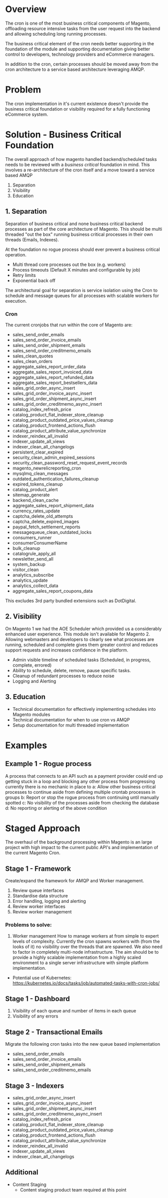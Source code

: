 # Overview
The cron is one of the most business critical components of Magento, offloading resource 
intensive tasks from the user request into the backend and allowing scheduling long running
processes.

The business critical element of the cron needs better supporting in the foundation of the module and
supporting documentation giving better control to developers, technology providers and eCommerce managers.

In addition to the cron, certain processes should be moved away from the cron architecture to a service
based architecture leveraging AMQP.

# Problem
The cron implementation in it's current existence doesn't provide the business critical foundation 
or visibility required for a fully functioning eCommerce system.

# Solution - Business Critical Foundation
The overall approach of how magento handled backend/scheduled tasks needs to be reviewed with a 
*business critical* foundation in mind. This involves a re-architecture of the cron itself
and a move toward a service based AMQP  

1. Separation
2. Visibility
3. Education

## 1. Separation
Separation of business critical and none business critical backend processes as part of the core
architecture of Magento. This should be multi threaded "out the box" running business critical processes
in their own threads (Emails, Indexes).

At the foundation no rogue process should ever prevent a business critical operation.

- Multi thread core processes out the box (e.g. workers)
- Process timeouts (Default X minutes and configurable by job) 
- Retry limits
- Exponential back off

The architectural goal for separation is service isolation using the Cron to schedule and message queues
for all processes with scalable workers for execution.

### Cron
The current cronjobs that run within the core of Magento are:
- sales_send_order_emails
- sales_send_order_invoice_emails
- sales_send_order_shipment_emails
- sales_send_order_creditmemo_emails
- sales_clean_quotes
- sales_clean_orders
- aggregate_sales_report_order_data
- aggregate_sales_report_invoiced_data
- aggregate_sales_report_refunded_data
- aggregate_sales_report_bestsellers_data
- sales_grid_order_async_insert
- sales_grid_order_invoice_async_insert
- sales_grid_order_shipment_async_insert
- sales_grid_order_creditmemo_async_insert
- catalog_index_refresh_price
- catalog_product_flat_indexer_store_cleanup
- catalog_product_outdated_price_values_cleanup
- catalog_product_frontend_actions_flush
- catalog_product_attribute_value_synchronize
- indexer_reindex_all_invalid
- indexer_update_all_views
- indexer_clean_all_changelogs
- persistent_clear_expired
- security_clean_admin_expired_sessions
- security_clean_password_reset_request_event_records
- magento_newrelicreporting_cron
- mysqlmq_clean_messages
- outdated_authentication_failures_cleanup
- expired_tokens_cleanup
- catalog_product_alert
- sitemap_generate
- backend_clean_cache
- aggregate_sales_report_shipment_data
- currency_rates_update
- captcha_delete_old_attempts
- captcha_delete_expired_images
- paypal_fetch_settlement_reports
- messagequeue_clean_outdated_locks
- consumers_runner
- consumerConsumerName
- bulk_cleanup
- catalogrule_apply_all
- newsletter_send_all
- system_backup
- visitor_clean
- analytics_subscribe
- analytics_update
- analytics_collect_data
- aggregate_sales_report_coupons_data

This excludes 3rd party bundled extensions such as DotDigital.

## 2. Visibility
On Magento 1 we had the AOE Scheduler which provided us a considerably enhanced user experience. This
module isn't available for Magento 2. Allowing webmasters and developers to clearly see what processes
are running, scheduled and complete gives them greater control and reduces support requests and increases
confidence in the platform.

- Admin visible timeline of scheduled tasks (Scheduled, in progress, complete, errored)
- Ability to schedule, delete, remove, pause specific tasks.
- Cleanup of redundant processes to reduce noise
- Logging and Alerting

## 3. Education
- Technical documentation for effectively implementing schedules into Magento modules
- Technical documentation for when to use cron vs AMQP
- Setup documentation for multi threaded implementation  

# Examples

## Example 1 - Rogue process
A process that connects to an API such as a payment provider could end up getting stuck in a loop
and blocking any other process from progressing currently there is no mechanic in place to
a: Allow other business critical processes to continue aside from defining multiple crontab processes in groups
b: Report or stop the rogue process from continuing until manually spotted
c: No visibility of the processes aside from checking the database
d: No reporting or alerting of the above condition

# Staged Approach
The overhaul of the background processing within Magento is an large project with high impact to the
current public API's and implementation of the current Magento Cron.

## Stage 1 - Framework
Create/expand the framework for AMQP and Worker management.

1. Review queue interfaces
2. Standardise data structure
3. Error handling, logging and alerting
4. Review worker interfaces
5. Review worker management

### Problems to solve:
1. Worker management
How to manage workers at from simple to expert levels of complexity. Currently the cron spawns workers
with (from the looks of it) no visibility over the threads that are spawned. We also need to factor
in completely multi-node infrastructure.
The aim should be to provide a highly scalable implementation from a highly scaled environment to a
single server infrastructure with simple platform implementation.

- Potential use of Kubernetes: https://kubernetes.io/docs/tasks/job/automated-tasks-with-cron-jobs/

## Stage 1 - Dashboard
1. Visibility of each queue and number of items in each queue
2. Visibility of any errors

## Stage 2 - Transactional Emails
Migrate the following cron tasks into the new queue based implementation
- sales_send_order_emails
- sales_send_order_invoice_emails
- sales_send_order_shipment_emails
- sales_send_order_creditmemo_emails

## Stage 3 - Indexers
- sales_grid_order_async_insert
- sales_grid_order_invoice_async_insert
- sales_grid_order_shipment_async_insert
- sales_grid_order_creditmemo_async_insert
- catalog_index_refresh_price
- catalog_product_flat_indexer_store_cleanup
- catalog_product_outdated_price_values_cleanup
- catalog_product_frontend_actions_flush
- catalog_product_attribute_value_synchronize
- indexer_reindex_all_invalid
- indexer_update_all_views
- indexer_clean_all_changelogs

## Additional

- Content Staging
    - Content staging product team required at this point 
